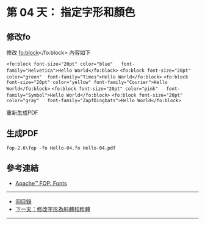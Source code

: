 第 04 天： 指定字形和顏色
==========================================

修改fo
-------

修改 <fo:block></fo:block> 內容如下

` <fo:block font-size="20pt" color="blue"   font-family="Helvetica">Hello World</fo:block> `
` <fo:block font-size="20pt" color="green"  font-family="Times">Hello World</fo:block> `
` <fo:block font-size="20pt" color="yellow" font-family="Courier">Hello World</fo:block> `
` <fo:block font-size="20pt" color="pink"   font-family="Symbol">Hello World</fo:block> `
` <fo:block font-size="20pt" color="gray"   font-family="ZapfDingbats">Hello World</fo:block> `

重新生成PDF

生成PDF
---------

` fop-2.6\fop -fo Hello-04.fo Hello-04.pdf `

參考連結
-------

* [Apache™ FOP: Fonts](https://xmlgraphics.apache.org/fop/2.1/fonts.html)

-------

* [回目錄](../README.md)
* [下一天：修改字形為斜體和粗體](05.md)

-------


